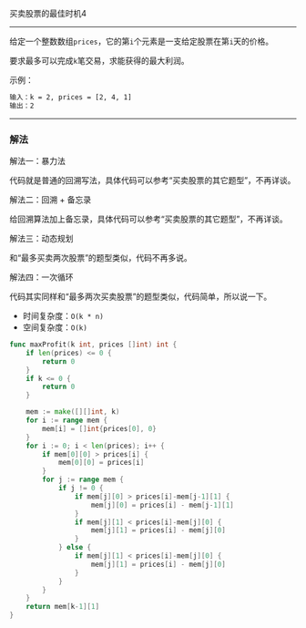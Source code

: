 买卖股票的最佳时机4

----

给定一个整数数组`prices`，它的第`i`个元素是一支给定股票在第`i`天的价格。

要求最多可以完成`k`笔交易，求能获得的最大利润。

示例：

```bash
输入：k = 2, prices = [2, 4, 1]
输出：2
```

----

### 解法

解法一：暴力法

代码就是普通的回溯写法，具体代码可以参考“买卖股票的其它题型”，不再详谈。

解法二：回溯 + 备忘录 

给回溯算法加上备忘录，具体代码可以参考“买卖股票的其它题型”，不再详谈。

解法三：动态规划

和“最多买卖两次股票”的题型类似，代码不再多说。

解法四：一次循环

代码其实同样和“最多两次买卖股票”的题型类似，代码简单，所以说一下。

- 时间复杂度：`O(k * n)`
- 空间复杂度：`O(k)`

```go
func maxProfit(k int, prices []int) int {
	if len(prices) <= 0 {
		return 0
	}
    if k <= 0 {
        return 0
    }

	mem := make([][]int, k)
	for i := range mem {
		mem[i] = []int{prices[0], 0}
	}
	for i := 0; i < len(prices); i++ {
		if mem[0][0] > prices[i] {
			mem[0][0] = prices[i]
		}
		for j := range mem {
			if j != 0 {
				if mem[j][0] > prices[i]-mem[j-1][1] {
					mem[j][0] = prices[i] - mem[j-1][1]
				}
				if mem[j][1] < prices[i]-mem[j][0] {
					mem[j][1] = prices[i] - mem[j][0]
				}
			} else {
				if mem[j][1] < prices[i]-mem[j][0] {
					mem[j][1] = prices[i] - mem[j][0]
				}
			}
		}
	}
	return mem[k-1][1]
}
```

